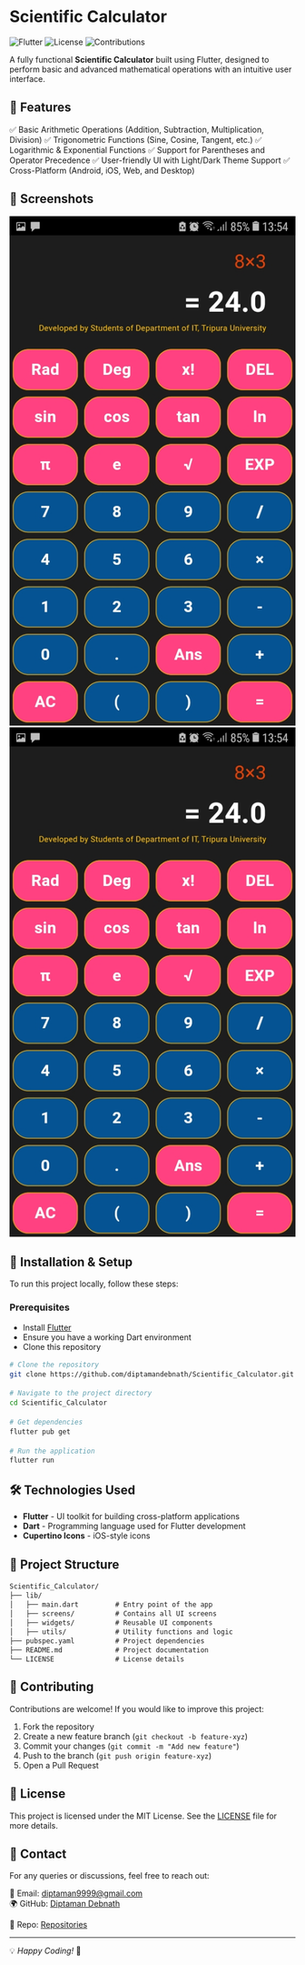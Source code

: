 # Scientific Calculator

![Flutter](https://img.shields.io/badge/Flutter-3.0-blue) ![License](https://img.shields.io/badge/License-MIT-green) ![Contributions](https://img.shields.io/badge/Contributions-Welcome-orange)

A fully functional **Scientific Calculator** built using Flutter, designed to perform basic and advanced mathematical operations with an intuitive user interface.

## 📌 Features

✅ Basic Arithmetic Operations (Addition, Subtraction, Multiplication, Division)
✅ Trigonometric Functions (Sine, Cosine, Tangent, etc.)
✅ Logarithmic & Exponential Functions
✅ Support for Parentheses and Operator Precedence
✅ User-friendly UI with Light/Dark Theme Support
✅ Cross-Platform (Android, iOS, Web, and Desktop)

## 📸 Screenshots

![Calculator Screenshot](https://raw.githubusercontent.com/diptamandebnath/Scientific_Calculator/refs/heads/main/Screenshot%202.jfif)  ![Calculator Screenshot](https://raw.githubusercontent.com/diptamandebnath/Scientific_Calculator/refs/heads/main/Screenshot%202.jfif)

## 🚀 Installation & Setup

To run this project locally, follow these steps:

### Prerequisites
- Install [Flutter](https://flutter.dev/docs/get-started/install)
- Ensure you have a working Dart environment
- Clone this repository

```bash
# Clone the repository
git clone https://github.com/diptamandebnath/Scientific_Calculator.git

# Navigate to the project directory
cd Scientific_Calculator

# Get dependencies
flutter pub get

# Run the application
flutter run
```

## 🛠 Technologies Used

- **Flutter** - UI toolkit for building cross-platform applications
- **Dart** - Programming language used for Flutter development
- **Cupertino Icons** - iOS-style icons

## 📂 Project Structure

```plaintext
Scientific_Calculator/
├── lib/
│   ├── main.dart         # Entry point of the app
│   ├── screens/          # Contains all UI screens
│   ├── widgets/          # Reusable UI components
│   ├── utils/            # Utility functions and logic
├── pubspec.yaml          # Project dependencies
├── README.md             # Project documentation
└── LICENSE               # License details
```

## 🤝 Contributing

Contributions are welcome! If you would like to improve this project:

1. Fork the repository
2. Create a new feature branch (`git checkout -b feature-xyz`)
3. Commit your changes (`git commit -m "Add new feature"`)
4. Push to the branch (`git push origin feature-xyz`)
5. Open a Pull Request

## 📜 License

This project is licensed under the MIT License. See the [LICENSE](LICENSE) file for more details.

## 📧 Contact

For any queries or discussions, feel free to reach out:

📩 Email: [diptaman9999@gmail.com](mailto:diptaman9999@gmail.com)  
🌍 GitHub: [Diptaman Debnath](https://github.com/diptamandebnath)

📂 Repo: [Repositories](https://github.com/diptamandebnath/Scientific_Calculator)

---
💡 *Happy Coding!* 🚀
